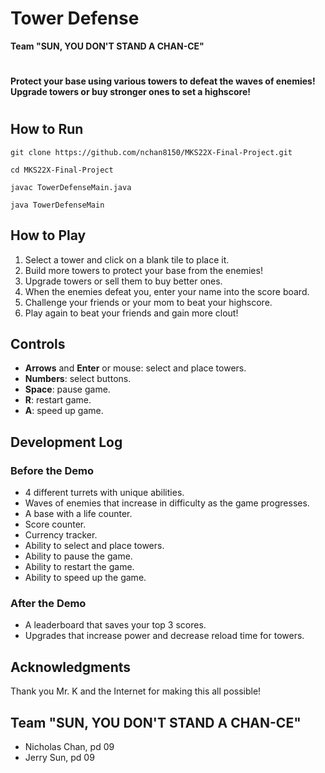 
# Tower Defense
**Team "SUN, YOU DON'T STAND A CHAN-CE"**
#
**Protect your base using various towers to defeat the waves of enemies! Upgrade towers or buy stronger ones to set a highscore!**
#
## How to Run
```
git clone https://github.com/nchan8150/MKS22X-Final-Project.git
```
```
cd MKS22X-Final-Project
```
```
javac TowerDefenseMain.java
```
```
java TowerDefenseMain
```

## How to Play
1. Select a tower and click on a blank tile to place it.
2. Build more towers to protect your base from the enemies!
3. Upgrade towers or sell them to buy better ones.
4. When the enemies defeat you, enter your name into the score board.
5. Challenge your friends or your mom to beat your highscore.
6. Play again to beat your friends and gain more clout!

## Controls
- **Arrows** and **Enter** or mouse: select and place towers.
- **Numbers**: select buttons.
- **Space**: pause game.
- **R**: restart game.
- **A**: speed up game.

## Development Log
### Before the Demo
- 4 different turrets with unique abilities.
- Waves of enemies that increase in difficulty as the game progresses.
- A base with a life counter.
- Score counter.
- Currency tracker.
- Ability to select and place towers.
- Ability to pause the game.
- Ability to restart the game.
- Ability to speed up the game.

### After the Demo
- A leaderboard that saves your top 3 scores.
- Upgrades that increase power and decrease reload time for towers.

## Acknowledgments 
Thank you Mr. K and the Internet for making this all possible!

## Team "SUN, YOU DON'T STAND A CHAN-CE"
- Nicholas Chan, pd 09
- Jerry Sun, pd 09
